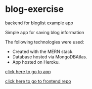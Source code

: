 # blog-exercise
backend for bloglist example app

Simple app for saving blog information

The following technologies were used:
- Created with the MERN stack.
- Database hosted via MongoDBAtlas.
- App hosted on Heroku.

[click here to go to app](https://limitless-mountain-76869.herokuapp.com/)

[click here to go to frontend repo](https://github.com/nicksama88/bloglist-frontend)
